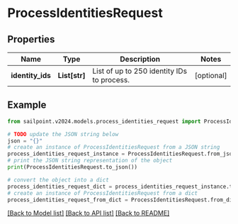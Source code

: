 # ProcessIdentitiesRequest


## Properties

Name | Type | Description | Notes
------------ | ------------- | ------------- | -------------
**identity_ids** | **List[str]** | List of up to 250 identity IDs to process. | [optional] 

## Example

```python
from sailpoint.v2024.models.process_identities_request import ProcessIdentitiesRequest

# TODO update the JSON string below
json = "{}"
# create an instance of ProcessIdentitiesRequest from a JSON string
process_identities_request_instance = ProcessIdentitiesRequest.from_json(json)
# print the JSON string representation of the object
print(ProcessIdentitiesRequest.to_json())

# convert the object into a dict
process_identities_request_dict = process_identities_request_instance.to_dict()
# create an instance of ProcessIdentitiesRequest from a dict
process_identities_request_from_dict = ProcessIdentitiesRequest.from_dict(process_identities_request_dict)
```
[[Back to Model list]](../README.md#documentation-for-models) [[Back to API list]](../README.md#documentation-for-api-endpoints) [[Back to README]](../README.md)


